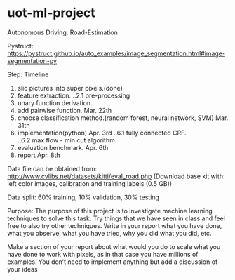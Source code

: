 # uot-ml-project
Autonomous Driving: Road-Estimation

Pystruct:
https://pystruct.github.io/auto_examples/image_segmentation.html#image-segmentation-py

Step:                                                                                        Timeline
1. slic pictures into super pixels.(done)
2. feature extraction.
..2.1 pre-processing                   
3. unary function derivation.
4. add pairwise function.                                                                    Mar. 22th
5. choose classification method.(random forest, neural network, SVM)                         Mar. 31th
6. implementation(python)                                                                    Apr. 3rd
..6.1 fully connected CRF.     
..6.2 max flow - min cut algorithm.
7. evaluation benchmark.                                                                     Apr. 6th
8. report                                                                                    Apr. 8th

Data file can be obtained from: 
http://www.cvlibs.net/datasets/kitti/eval_road.php 
(Download base kit with: left color images, calibration and training labels (0.5 GB))

Data split:
60% training, 10% validation, 30% testing

Purpose:
The purpose of this project is to investigate machine learning techniques to solve this task. Try things that we have seen in class and feel free to also try other techniques. Write in your report what you have done, what you observe, what you have tried, why you did what you did, etc.

Make a section of your report about what would you do to scale what you have done to work with pixels, as in that case you have millions of examples. You don’t need to implement anything but add a discussion of your ideas
